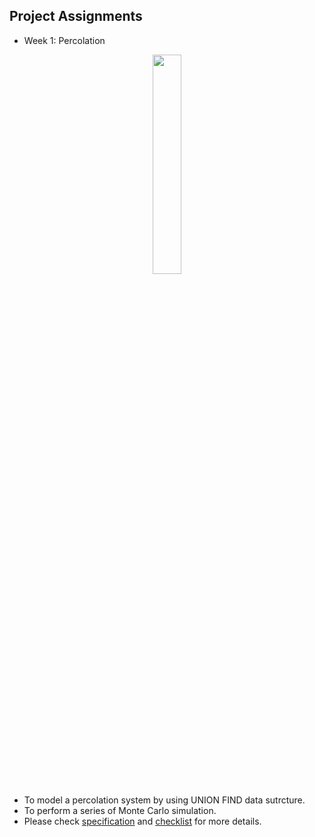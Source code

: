 ## Project Assignments

- Week 1: Percolation 

<div align=center>
	<img src="http://coursera.cs.princeton.edu/algs4/assignments/percolates-yes.png"
	     width="30%" height="30%" />
</div>

  * To model a percolation system by using UNION FIND data sutrcture.  
  * To perform a series of Monte Carlo simulation.  
  * Please check [specification](http://coursera.cs.princeton.edu/algs4/assignments/percolation.html) and [checklist](http://coursera.cs.princeton.edu/algs4/checklists/percolation.html) for more details. 

